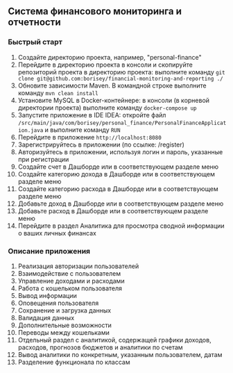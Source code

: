 ## Система финансового мониторинга и отчетности

### Быстрый старт
1. Создайте директорию проекта, например, "personal-finance"
2. Перейдите в директорию проекта в консоли и скопируйте репозиторий проекта в директорию проекта: выполните команду `git clone git@github.com:borisey/financial-monitoring-and-reporting ./`
3. Обновите зависимости Maven. В командной строке выполните команду `mvn clean install`
4. Установите MySQL в Docker-контейнере: в консоли (в корневой директории проекта) выполните команду `docker-compose up`
5. Запустите приложение в IDE IDEA: откройте файл `/src/main/java/com/borisey/personal_finance/PersonalFinanceApplication.java` и выполните команду `RUN`
6. Перейдите в приложение `http://localhost:8080`
7. Зарегистрируйтесь в приложении (по ссылке: /register)
8. Авторизуйтесь в приложении, используя логин и пароль, указанные при регистрации
9. Создайте счет в Дашборде или в соответствующем разделе меню
10. Создайте категорию дохода в Дашборде или в соответствующем разделе меню
11. Создайте категорию расхода в Дашборде или в соответствующем разделе меню
12. Добавьте доход в Дашборде или в соответствующем разделе меню
13. Добавьте расход в Дашборде или в соответствующем разделе меню
14. Перейдите в раздел Аналитика для просмотра сводной информации о ваших личных финансах

### Описание приложения
1. Реализация авторизации пользователей
2. Взаимодействие с пользователем
3. Управление доходами и расходами
4. Работа с кошельком пользователя
5. Вывод информации
6. Оповещения пользователя
7. Сохранение и загрузка данных
8. Валидация данных
9. Дополнительные возможности
10. Переводы между кошельками
11. Отдельный раздел с аналитикой, содержащей графики доходов, расходов, прогнозов бюджетов и аналитики по счетам
12. Вывод аналитики по конкретным, указанным пользователем, датам
13. Разделение функционала по классам